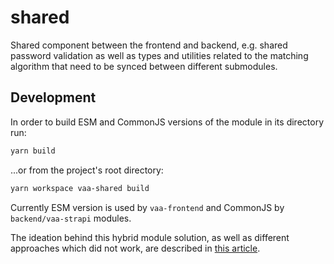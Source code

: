 # shared

Shared component between the frontend and backend, e.g. shared password validation as well as types and utilities related to the matching algorithm that need to be synced between different submodules.

## Development

In order to build ESM and CommonJS versions of the module in its directory run:

```bash
yarn build
```

...or from the project's root directory:

```bash
yarn workspace vaa-shared build
```

Currently ESM version is used by `vaa-frontend` and CommonJS by `backend/vaa-strapi` modules.

The ideation behind this hybrid module solution, as well as different approaches which did not work, are described in [this article](https://www.sensedeep.com/blog/posts/2021/how-to-create-single-source-npm-module.html).
